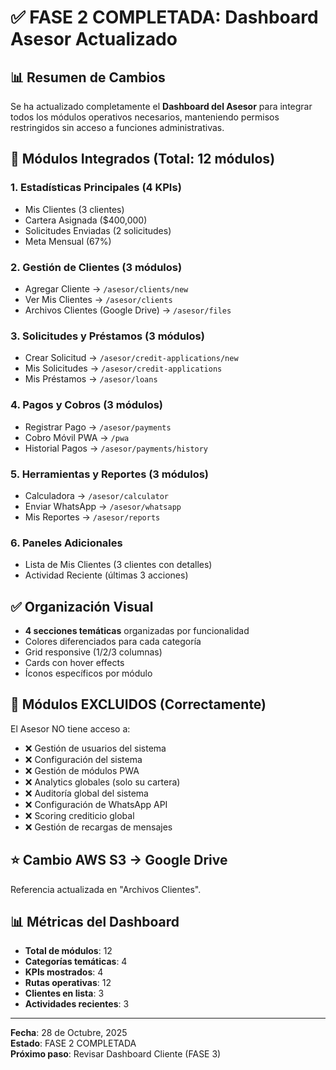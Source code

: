 # ✅ FASE 2 COMPLETADA: Dashboard Asesor Actualizado

## 📊 Resumen de Cambios

Se ha actualizado completamente el **Dashboard del Asesor** para integrar todos los módulos operativos necesarios, manteniendo permisos restringidos sin acceso a funciones administrativas.

## 🎯 Módulos Integrados (Total: 12 módulos)

### 1. Estadísticas Principales (4 KPIs)
- Mis Clientes (3 clientes)
- Cartera Asignada ($400,000)
- Solicitudes Enviadas (2 solicitudes)
- Meta Mensual (67%)

### 2. Gestión de Clientes (3 módulos)
- Agregar Cliente → `/asesor/clients/new`
- Ver Mis Clientes → `/asesor/clients`
- Archivos Clientes (Google Drive) → `/asesor/files`

### 3. Solicitudes y Préstamos (3 módulos)
- Crear Solicitud → `/asesor/credit-applications/new`
- Mis Solicitudes → `/asesor/credit-applications`
- Mis Préstamos → `/asesor/loans`

### 4. Pagos y Cobros (3 módulos)
- Registrar Pago → `/asesor/payments`
- Cobro Móvil PWA → `/pwa`
- Historial Pagos → `/asesor/payments/history`

### 5. Herramientas y Reportes (3 módulos)
- Calculadora → `/asesor/calculator`
- Enviar WhatsApp → `/asesor/whatsapp`
- Mis Reportes → `/asesor/reports`

### 6. Paneles Adicionales
- Lista de Mis Clientes (3 clientes con detalles)
- Actividad Reciente (últimas 3 acciones)

## ✅ Organización Visual

- **4 secciones temáticas** organizadas por funcionalidad
- Colores diferenciados para cada categoría
- Grid responsive (1/2/3 columnas)
- Cards con hover effects
- Íconos específicos por módulo

## 🚫 Módulos EXCLUIDOS (Correctamente)

El Asesor NO tiene acceso a:
- ❌ Gestión de usuarios del sistema
- ❌ Configuración del sistema
- ❌ Gestión de módulos PWA
- ❌ Analytics globales (solo su cartera)
- ❌ Auditoría global del sistema
- ❌ Configuración de WhatsApp API
- ❌ Scoring crediticio global
- ❌ Gestión de recargas de mensajes

## ⭐ Cambio AWS S3 → Google Drive
Referencia actualizada en "Archivos Clientes".

## 📊 Métricas del Dashboard

- **Total de módulos**: 12
- **Categorías temáticas**: 4
- **KPIs mostrados**: 4
- **Rutas operativas**: 12
- **Clientes en lista**: 3
- **Actividades recientes**: 3

---

**Fecha**: 28 de Octubre, 2025  
**Estado**: FASE 2 COMPLETADA  
**Próximo paso**: Revisar Dashboard Cliente (FASE 3)
